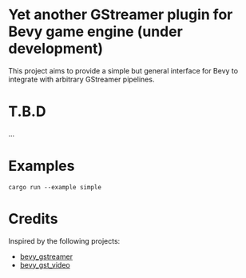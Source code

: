 # Yet another GStreamer plugin for Bevy game engine (under development)

This project aims to provide a simple but general interface for Bevy to integrate with arbitrary GStreamer pipelines.


# T.B.D
...


# Examples

``` shell
cargo run --example simple
```


# Credits

Inspired by the following projects:

- [bevy_gstreamer](https://github.com/foxzool/bevy_gstreamer)
- [bevy_gst_video](https://github.com/schizobulia/bevy_gst_video)
